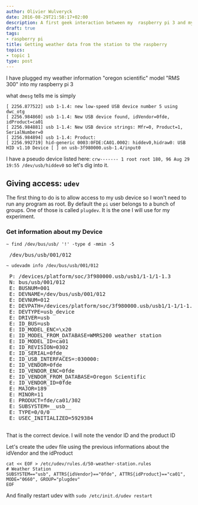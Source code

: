 ```yaml
---
author: Olivier Wulveryck
date: 2016-08-29T21:58:17+02:00
description: A first geek interaction between my  raspberry pi 3 and my weather station
draft: true
tags:
- raspberry pi
title: Getting weather data from the station to the raspberry
topics:
- topic 1
type: post
---
```



I have plugged my weather information "oregon scientific" model "RMS 300" into my raspberry pi 3

what `dmesg` tells me is simply

```shell
[ 2256.877522] usb 1-1.4: new low-speed USB device number 5 using dwc_otg
[ 2256.984860] usb 1-1.4: New USB device found, idVendor=0fde, idProduct=ca01
[ 2256.984881] usb 1-1.4: New USB device strings: Mfr=0, Product=1, SerialNumber=0
[ 2256.984894] usb 1-1.4: Product:  
[ 2256.992719] hid-generic 0003:0FDE:CA01.0002: hiddev0,hidraw0: USB HID v1.10 Device [ ] on usb-3f980000.usb-1.4/input0
```

I have a pseudo device listed here: `crw------- 1 root root 180, 96 Aug 29 19:55 /dev/usb/hiddev0` so let's dig into it.

## Giving access: `udev`

The first thing to do is to allow access to my usb device so I won't need to run any program as root.
By default the `pi` user belongs to a bunch of groups. One of those is called `plugdev`.
It is the one I will use for my experiment.

### Get information about my Device

 `~ find /dev/bus/usb/ '!' -type d -mmin -5`
<pre>
 /dev/bus/usb/001/012
</pre>
 `~ udevadm info /dev/bus/usb/001/012`

<pre>
 P: /devices/platform/soc/3f980000.usb/usb1/1-1/1-1.3
 N: bus/usb/001/012
 E: BUSNUM=001
 E: DEVNAME=/dev/bus/usb/001/012
 E: DEVNUM=012
 E: DEVPATH=/devices/platform/soc/3f980000.usb/usb1/1-1/1-1.3
 E: DEVTYPE=usb_device
 E: DRIVER=usb
 E: ID_BUS=usb
 E: ID_MODEL_ENC=\x20
 E: ID_MODEL_FROM_DATABASE=WMRS200 weather station
 E: ID_MODEL_ID=ca01
 E: ID_REVISION=0302
 E: ID_SERIAL=0fde_
 E: ID_USB_INTERFACES=:030000:
 E: ID_VENDOR=0fde
 E: ID_VENDOR_ENC=0fde
 E: ID_VENDOR_FROM_DATABASE=Oregon Scientific
 E: ID_VENDOR_ID=0fde
 E: MAJOR=189
 E: MINOR=11
 E: PRODUCT=fde/ca01/302
 E: SUBSYSTEM=__usb__
 E: TYPE=0/0/0
 E: USEC_INITIALIZED=5929384
 </pre>

  That is the correct device. I will note the vendor ID and the product ID


Let's create the udev file using the previous informations about the idVendor and the idProduct

```shell
cat << EOF > /etc/udev/rules.d/50-weather-station.rules
# Weather Station
SUBSYSTEM=="usb", ATTRS{idVendor}=="0fde", ATTRS{idProduct}=="ca01", MODE="0660", GROUP="plugdev"
EOF
```

And finally restart udev with `sudo /etc/init.d/udev restart`
